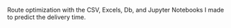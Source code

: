 Route optimization with the CSV, Excels, Db, and Jupyter Notebooks I made to predict the delivery time.
